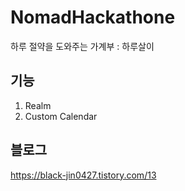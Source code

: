 # NomadHackathone

하루 절약을 도와주는 가계부 : 하루살이

## 기능

1. Realm
2. Custom Calendar

## 블로그

https://black-jin0427.tistory.com/13
